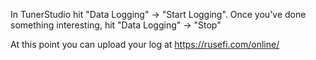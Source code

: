 

In TunerStudio hit "Data Logging" -> "Start Logging".
Once you've done something interesting, hit "Data Logging" -> "Stop"

At this point you can upload your log at https://rusefi.com/online/